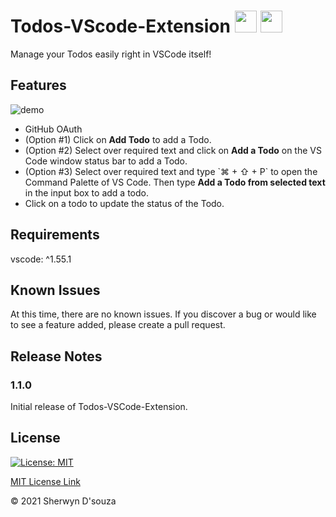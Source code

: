 # Todos-VScode-Extension <img src="https://upload.wikimedia.org/wikipedia/commons/thumb/9/9a/Visual_Studio_Code_1.35_icon.svg/1024px-Visual_Studio_Code_1.35_icon.svg.png" height="35px" width="35px"/> <img src="https://freepngimg.com/download/android/62306-do-task-to-icons-list-item-computer.png" height="35px" width="35px"/>

Manage your Todos easily right in VSCode itself!

## Features

![demo](https://i.ibb.co/k1CFh8f/demo.gif)

<ul>
  <li>GitHub OAuth</li>
  <li>(Option #1) Click on <b>Add Todo</b> to add a Todo.</li>
  <li>(Option #2) Select over required text and click on <b>Add a Todo</b> on the VS Code window status bar to add a Todo.</li>
  <li>(Option #3) Select over required text and type `⌘ + ⇧ + P` to open the Command Palette of VS Code. Then type <b>Add a Todo from selected text</b> in the input box to add a todo.</li>
  <li>Click on a todo to update the status of the Todo.</li>
</ul>

## Requirements

vscode: ^1.55.1

## Known Issues

At this time, there are no known issues. If you discover a bug or would like to see a feature added, please create a pull request.

## Release Notes

### 1.1.0

Initial release of Todos-VSCode-Extension.

## License

[![License: MIT](https://img.shields.io/badge/License-MIT-yellow.svg)](https://opensource.org/licenses/MIT)

[MIT License Link](https://github.com/sherwyn11/Todos-VSCode-Extension/blob/master/LICENSE)


&copy; 2021 Sherwyn D'souza
